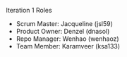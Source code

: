 Iteration 1 Roles

- Scrum Master: Jacqueline (jsl59)
- Product Owner: Denzel (dnasol)
- Repo Manager: Wenhao (wenhaoz)
- Team Member: Karamveer (ksa133)